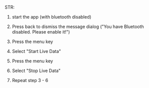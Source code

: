 STR:

1. start the app (with bluetooth disabled)

2. Press back to dismiss the message dialog ("You have Bluetooth disabled. Please enable it!")

3. Press the menu key

4. Select "Start Live Data"

5. Press the menu key

6. Select "Stop Live Data"

7. Repeat step 3 - 6


